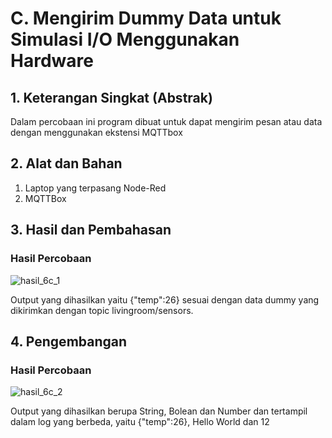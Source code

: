 # C. Mengirim Dummy Data untuk Simulasi I/O Menggunakan Hardware

## 1. Keterangan Singkat (Abstrak)

Dalam percobaan ini program dibuat untuk dapat mengirim pesan atau data dengan menggunakan ekstensi MQTTbox

## 2. Alat dan Bahan
1. Laptop yang terpasang Node-Red
2. MQTTBox

## 3. Hasil dan Pembahasan

### Hasil Percobaan

![hasil_6c_1](https://github.com/milham08330/Embedded-System/assets/42812745/b3e9aa8d-9ee7-49d2-95ba-9038f3dcc1ad)


Output yang dihasilkan yaitu {"temp":26} sesuai dengan data dummy yang dikirimkan dengan topic livingroom/sensors.

## 4. Pengembangan 

### Hasil Percobaan

![hasil_6c_2](https://github.com/milham08330/Embedded-System/assets/42812745/91770fb7-7e3e-4526-833d-d42343333181)

Output yang dihasilkan berupa String, Bolean dan Number dan tertampil dalam log yang berbeda, yaitu {"temp":26}, Hello World dan 12
